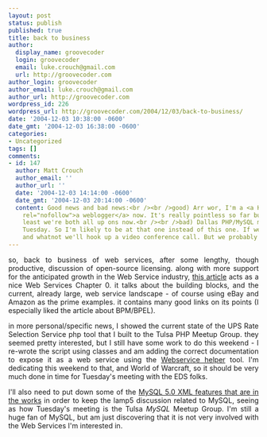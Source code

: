 ```yaml
---
layout: post
status: publish
published: true
title: back to business
author:
  display_name: groovecoder
  login: groovecoder
  email: luke.crouch@gmail.com
  url: http://groovecoder.com
author_login: groovecoder
author_email: luke.crouch@gmail.com
author_url: http://groovecoder.com
wordpress_id: 226
wordpress_url: http://groovecoder.com/2004/12/03/back-to-business/
date: '2004-12-03 10:38:00 -0600'
date_gmt: '2004-12-03 16:38:00 -0600'
categories:
- Uncategorized
tags: []
comments:
- id: 147
  author: Matt Crouch
  author_email: ''
  author_url: ''
  date: '2004-12-03 14:14:00 -0600'
  date_gmt: '2004-12-03 20:14:00 -0600'
  content: Good news and bad news:<br /><br />good) Arr wor, I'm a <a HREF="http://www.blogger.com/r?http%3A%2F%2Fbtetc.blogspot.com"
    rel="nofollow">a weblogger</a> now. It's really pointless so far but blech at
    least we're both all up ons now.<br /><br />bad) Dallas PHP/MySQL meeting is also
    Tuesday. So I'm likely to be at that one instead of this one. If we're all savvy
    and whatnot we'll hook up a video conference call. But we probably won't.
---
```

<div style="text-align: justify;">so, back to business of web services, after some lengthy, though productive, discussion of open-source licensing. along with more support for the anticipated growth in the Web Service industry, <a href="http://www.internetnews.com/dev-news/article.php/3441211">this article</a> acts as a nice Web Services Chapter 0. it talks about the building blocks, and the current, already large, web service landscape - of course using eBay and Amazon as the prime examples. it contains many good links on its points (I especially liked the article about BPM/BPEL).</p>
<p>in more personal/specific news, I showed the current state of the UPS Rate Selection Service php tool that I built to the Tulsa PHP Meetup Group. they seemed pretty interested, but I still have some work to do this weekend - I re-wrote the script using classes and am adding the correct documentation to expose it as a web service using the <a href="http://www.zend.com/php5/contest/contest.php?id=144&single=1">Webservice helper</a> tool. I'm dedicating this weekend to that, and World of Warcraft, so it should be very much done in time for Tuesday's meeting with the EDS folks.</p>
<p>I'll also need to put down some of the <a href="http://www.lamp5.net/forums/viewtopic.php?t=19">MySQL 5.0 XML features that are in the works</a> in order to keep the lamp5 discussion related to MySQL, seeing as how Tuesday's meeting is the Tulsa <span style="font-style: italic;">MySQL</span> Meetup Group. I'm still a huge fan of MySQL, but am just discovering that it is not very involved with the Web Services I'm interested in.<br />
</div>
